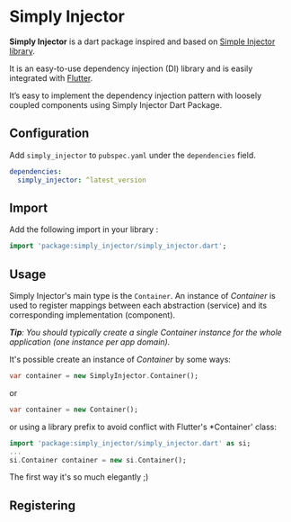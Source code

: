# Simply Injector
**Simply Injector** is a dart package inspired and based on [Simple Injector library](https://simpleinjector.org/).

It is an easy-to-use dependency injection (DI) library and is easily integrated with [Flutter](https://flutter.io).

It’s easy to implement the dependency injection pattern with 
loosely coupled components using Simply Injector Dart Package.

## Configuration

Add `simply_injector` to `pubspec.yaml` under the `dependencies` field.

```yaml
dependencies:
  simply_injector: ^latest_version
```

## Import

Add the following import in your library :

```dart
import 'package:simply_injector/simply_injector.dart';
```

## Usage

Simply Injector's main type is the `Container`. An instance of *Container* is used to 
register mappings between each abstraction (service) and its corresponding implementation (component).

***Tip**: You should typically create a single Container instance for the whole application (one instance per app domain).*

It's possible create an instance of *Container* by some ways:
```dart
var container = new SimplyInjector.Container();
```
or
```dart
var container = new Container();
```
or using a library prefix to avoid conflict with Flutter's *Container' class:
```dart
import 'package:simply_injector/simply_injector.dart' as si;
...
si.Container container = new si.Container();
```

The first way it's so much elegantly ;)

## Registering

